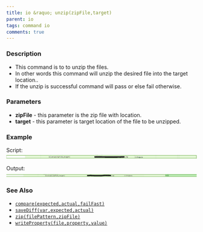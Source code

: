 ```yaml
---
title: io &raquo; unzip(zipFile,target)
parent: io
tags: command io
comments: true
---
```



### Description
- This command is to to unzip the files.
- In other words this command will unzip the desired file into the target location..
- If the unzip is successful command will pass or else fail otherwise.


### Parameters
- **zipFile** \- this parameter is the zip file with location.
- **target** \- this parameter is target location of the file to be unzipped.


### Example
Script:<br/>
![script](image/unzip_01.png)

Output:<br/>
![output](image/unzip_02.png)


### See Also
- [`compare(expected,actual,failFast)`](compare(expected,actual,failFast))
- [`saveDiff(var,expected,actual)`](saveDiff(var,expected,actual))
- [`zip(filePattern,zipFile)`](zip(filePattern,zipFile))
- [`writeProperty(file,property,value)`](writeProperty(file,property,value))
